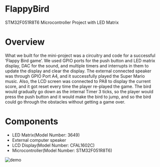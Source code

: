 # FlappyBird
STM32F051R8T6 Microcontroller Project with LED Matrix

# Overview
What we built for the mini-project was a circuitry and code for a successful ‘Flappy Bird game’. We used GPIO ports for the push button and LED matrix display, DAC for the sound, and multiple timers and interrupts in them to update the display and clear the display. The external connected speaker was through GPIO Port A4, and it successfully played the Super Mario music. Also, the LCD screen was connected to PA8 to display the current score, and it got reset every time the player re-played the game. The bird would gradually go down as the internal Timer 3 ticks, so the player would press the push button and it would make the bird to jump, and so the bird could go through the obstacles without getting a game over.

# Components
- LED Matrix(Model Number: 3649)
- External computer speaker
- LCD Display(Model Number: CFAL1602C)
- Microcontroller(Model Number: STM32F051R8T6)

![demo](readme_images/flappyBird.gif)
